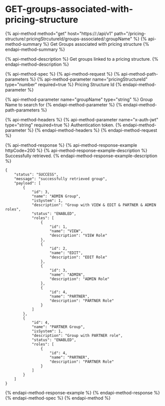 # GET-groups-associated-with-pricing-structure

{% api-method method="get" host="https://<host>:<port>/api/v1" path="/pricing-structure/:pricingStrcutureId/groups-associated/:groupName" %}
{% api-method-summary %}
Get Groups associated with pricing structure
{% endapi-method-summary %}

{% api-method-description %}
Get groups linked to a pricing structure.
{% endapi-method-description %}

{% api-method-spec %}
{% api-method-request %}
{% api-method-path-parameters %}
{% api-method-parameter name="pricingStructureId" type="number" required=true %}
Pricing Structure Id
{% endapi-method-parameter %}

{% api-method-parameter name="groupName" type="string" %}
Group Name to search for
{% endapi-method-parameter %}
{% endapi-method-path-parameters %}

{% api-method-headers %}
{% api-method-parameter name="x-auth-jwt" type="string" required=true %}
Authentication token.
{% endapi-method-parameter %}
{% endapi-method-headers %}
{% endapi-method-request %}

{% api-method-response %}
{% api-method-response-example httpCode=200 %}
{% api-method-response-example-description %}
Successfully retrieved.
{% endapi-method-response-example-description %}

```
{
    "status": "SUCCESS",
    "message": "successfully retrieved group",
    "payload": [
        {
            "id": 3,
            "name": "ADMIN Group",
            "isSystem": 1,
            "description": "Group with VIEW & EDIT & PARTNER & ADMIN roles",
            "status": "ENABLED",
            "roles": [
                {
                    "id": 1,
                    "name": "VIEW",
                    "description": "VIEW Role"
                },
                {
                    "id": 2,
                    "name": "EDIT",
                    "description": "EDIT Role"
                },
                {
                    "id": 3,
                    "name": "ADMIN",
                    "description": "ADMIN Role"
                },
                {
                    "id": 4,
                    "name": "PARTNER",
                    "description": "PARTNER Role"
                }
            ]
        },
        {
            "id": 4,
            "name": "PARTNER Group",
            "isSystem": 1,
            "description": "Group with PARTNER role",
            "status": "ENABLED",
            "roles": [
                {
                    "id": 4,
                    "name": "PARTNER",
                    "description": "PARTNER Role"
                }
            ]
        }
    ]
}
```
{% endapi-method-response-example %}
{% endapi-method-response %}
{% endapi-method-spec %}
{% endapi-method %}



